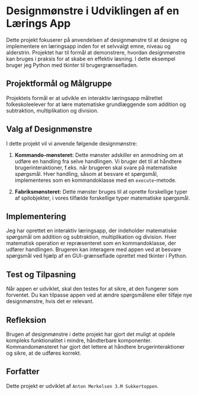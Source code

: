 # Designmønstre i Udviklingen af en Lærings App

Dette projekt fokuserer på anvendelsen af designmønstre til at designe og implementere en læringsapp inden for et selvvalgt emne, niveau og alderstrin. Projektet har til formål at demonstrere, hvordan designmønstre kan bruges i praksis for at skabe en effektiv løsning. I dette eksempel bruger jeg Python med tkinter til brugergrænsefladen.

## Projektformål og Målgruppe

Projektets formål er at udvikle en interaktiv læringsapp målrettet folkeskoleelever for at lære matematiske grundlæggende som addition og subtraktion, multiplikation og division. 

## Valg af Designmønstre

I dette projekt vil vi anvende følgende designmønstre:

1. **Kommando-mønsteret:** Dette mønster adskiller en anmodning om at udføre en handling fra selve handlingen. Vi bruger det til at håndtere brugerinteraktioner, f.eks. når brugeren skal svare på matematiske spørgsmål. Hver handling, såsom at besvare et spørgsmål, implementeres som en kommandoklasse med en `execute`-metode.

2. **Fabriksmønsteret:** Dette mønster bruges til at oprette forskellige typer af spilobjekter, i vores tilfælde forskellige typer matematiske spørgsmål.

## Implementering

Jeg har oprettet en interaktiv læringsapp, der indeholder matematiske spørgsmål om addition og subtraktion, multiplikation og division. Hver matematisk operation er repræsenteret som en kommandoklasse, der udfører handlingen. Brugeren kan interagere med appen ved at besvare spørgsmål ved hjælp af en GUI-grænseflade oprettet med tkinter i Python.

## Test og Tilpasning

Når appen er udviklet, skal den testes for at sikre, at den fungerer som forventet. Du kan tilpasse appen ved at ændre spørgsmålene eller tilføje nye designmønstre, hvis det er relevant.

## Refleksion

Brugen af designmønstre i dette projekt har gjort det muligt at opdele kompleks funktionalitet i mindre, håndterbare komponenter. Kommandomønsteret har gjort det lettere at håndtere brugerinteraktioner og sikre, at de udføres korrekt.

## Forfatter

Dette projekt er udviklet af `Anton Merkelsen 3.M Sukkertoppen`.


